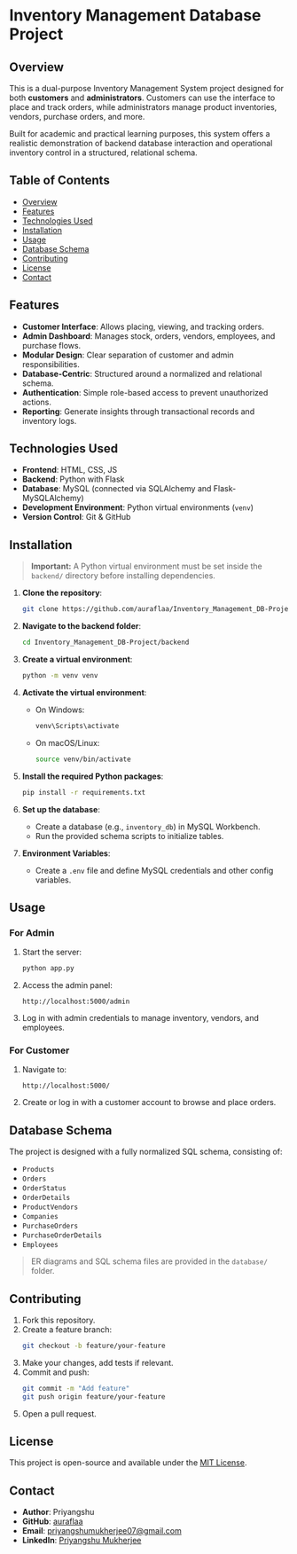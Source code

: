 # Inventory Management Database Project

## Overview

This is a dual-purpose Inventory Management System project designed for both **customers** and **administrators**. Customers can use the interface to place and track orders, while administrators manage product inventories, vendors, purchase orders, and more.

Built for academic and practical learning purposes, this system offers a realistic demonstration of backend database interaction and operational inventory control in a structured, relational schema.

## Table of Contents

- [Overview](#overview)
- [Features](#features)
- [Technologies Used](#technologies-used)
- [Installation](#installation)
- [Usage](#usage)
- [Database Schema](#database-schema)
- [Contributing](#contributing)
- [License](#license)
- [Contact](#contact)

## Features

- **Customer Interface**: Allows placing, viewing, and tracking orders.
- **Admin Dashboard**: Manages stock, orders, vendors, employees, and purchase flows.
- **Modular Design**: Clear separation of customer and admin responsibilities.
- **Database-Centric**: Structured around a normalized and relational schema.
- **Authentication**: Simple role-based access to prevent unauthorized actions.
- **Reporting**: Generate insights through transactional records and inventory logs.

## Technologies Used

- **Frontend**: HTML, CSS, JS
- **Backend**: Python with Flask
- **Database**: MySQL (connected via SQLAlchemy and Flask-MySQLAlchemy)
- **Development Environment**: Python virtual environments (`venv`)
- **Version Control**: Git & GitHub

## Installation

> **Important:** A Python virtual environment must be set inside the `backend/` directory before installing dependencies.

1. **Clone the repository**:
   ```bash
   git clone https://github.com/auraflaa/Inventory_Management_DB-Project.git
   ```

2. **Navigate to the backend folder**:
   ```bash
   cd Inventory_Management_DB-Project/backend
   ```

3. **Create a virtual environment**:
   ```bash
   python -m venv venv
   ```

4. **Activate the virtual environment**:
   - On Windows:
     ```bash
     venv\Scripts\activate
     ```
   - On macOS/Linux:
     ```bash
     source venv/bin/activate
     ```

5. **Install the required Python packages**:
   ```bash
   pip install -r requirements.txt
   ```

6. **Set up the database**:
   - Create a database (e.g., `inventory_db`) in MySQL Workbench.
   - Run the provided schema scripts to initialize tables.

7. **Environment Variables**:
   - Create a `.env` file and define MySQL credentials and other config variables.

## Usage

### For Admin
1. Start the server:
   ```bash
   python app.py
   ```
2. Access the admin panel:
   ```
   http://localhost:5000/admin
   ```
3. Log in with admin credentials to manage inventory, vendors, and employees.

### For Customer
1. Navigate to:
   ```
   http://localhost:5000/
   ```
2. Create or log in with a customer account to browse and place orders.

## Database Schema

The project is designed with a fully normalized SQL schema, consisting of:

- `Products`
- `Orders`
- `OrderStatus`
- `OrderDetails`
- `ProductVendors`
- `Companies`
- `PurchaseOrders`
- `PurchaseOrderDetails`
- `Employees`

> ER diagrams and SQL schema files are provided in the `database/` folder.

## Contributing

1. Fork this repository.
2. Create a feature branch:
   ```bash
   git checkout -b feature/your-feature
   ```
3. Make your changes, add tests if relevant.
4. Commit and push:
   ```bash
   git commit -m "Add feature"
   git push origin feature/your-feature
   ```
5. Open a pull request.

## License

This project is open-source and available under the [MIT License](LICENSE).

## Contact

- **Author**: Priyangshu  
- **GitHub**: [auraflaa](https://github.com/auraflaa)  
- **Email**: priyangshumukherjee07@gmail.com 
- **LinkedIn**: [Priyangshu Mukherjee](https://www.linkedin.com/in/priyangshu-mukherjee/)
